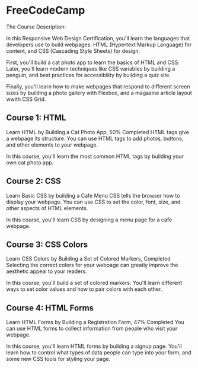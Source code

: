 # FreeCodeCamp

The Course Description: 

In this Responsive Web Design Certification, you'll learn the languages that developers use to build webpages: HTML (Hypertext Markup Language) for content, and CSS (Cascading Style Sheets) for design.

First, you'll build a cat photo app to learn the basics of HTML and CSS. Later, you'll learn modern techniques like CSS variables by building a penguin, and best practices for accessibility by building a quiz site.

Finally, you'll learn how to make webpages that respond to different screen sizes by building a photo gallery with Flexbox, and a magazine article layout wwith CSS Grid.

<h2>Course 1: HTML </h2>
Learn HTML by Building a Cat Photo App, 50% Completed
HTML tags give a webpage its structure. You can use HTML tags to add photos, buttons, and other elements to your webpage.

In this course, you'll learn the most common HTML tags by building your own cat photo app.
<h2>Course 2: CSS</h2>

Learn Basic CSS by building a Cafe Menu
CSS tells the browser how to display your webpage. You can use CSS to set the color, font, size, and other aspects of HTML elements.

In this course, you'll learn CSS by designing a menu page for a cafe webpage.

<h2>Course 3: CSS Colors </h2>

Learn CSS Colors by Building a Set of Colored Markers, Completed
Selecting the correct colors for your webpage can greatly improve the aesthetic appeal to your readers.

In this course, you'll build a set of colored markers. You'll learn different ways to set color values and how to pair colors with each other.

<h2>Course 4: HTML Forms </h3>

Learn HTML Forms by Building a Registration Form, 47% Completed
You can use HTML forms to collect information from people who visit your webpage.

In this course, you'll learn HTML forms by building a signup page. You'll learn how to control what types of data people can type into your form, and some new CSS tools for styling your page.
